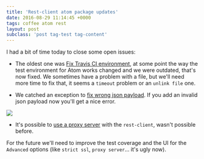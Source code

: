 ```yaml
---
title: 'Rest-client atom package updates'
date: 2016-08-29 11:14:45 +0000
tags: coffee atom rest
layout: post
subclass: 'post tag-test tag-content'
---
```

I had a bit of time today to close some open issues:

* The oldest one was [Fix Travis CI environment](https://github.com/ddavison/rest-client/pull/48), at some point the way the test environment for Atom works changed and we were outdated, that's now fixed. We sometimes have a problem with a file, but we'll need more time to fix that, it seems a `timeout` problem or an `unlink file` one.

* We catched an exception to [fix wrong json payload](https://github.com/ddavison/rest-client/pull/50). If you add an invalid json payload now you'll get a nice error.

![](/content/images/2016/08/Screen-Shot-2016-08-29-at-13-12-54.png)

* It's possible to [use a proxy server](https://github.com/ddavison/rest-client/pull/49) with the `rest-client`, wasn't possible before.

For the future we'll need to improve the test coverage and the UI for the `Advanced` options (like `strict ssl`, `proxy server`... it's ugly now).
